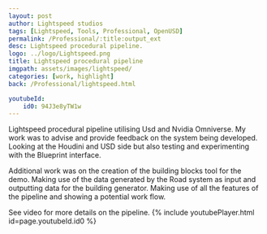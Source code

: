 ```yaml
---
layout: post
author: Lightspeed studios
tags: [Lightspeed, Tools, Professional, OpenUSD]
permalink: /Professional/:title:output_ext
desc: Lightspeed procedural pipeline.
logo: ../logo/Lightspeed.png
title: Lightspeed procedural pipeline
imgpath: assets/images/lightspeed/
categories: [work, highlight]
back: /Professional/lightspeed.html

youtubeId: 
    id0: 94J3e8yTW1w
---
```


Lightspeed procedural pipeline utilising Usd and Nvidia Omniverse.
My work was to advise and provide feedback on the system being developed.
Looking at the Houdini and USD side but also testing and experimenting with the Blueprint interface.

Additional work was on the creation of the building blocks tool for the demo. Making use of the data generated by the Road system as input and outputting data for the building generator.
Making use of all the features of the pipeline and showing a potential work flow.

See video for more details on the pipeline.
{% include youtubePlayer.html id=page.youtubeId.id0 %}

